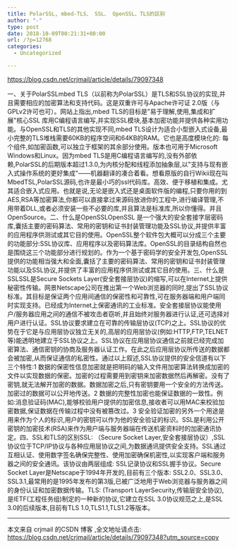 ```yaml
---
title: PolarSSL, mbed-TLS、 SSL、 OpenSSL、TLS的区别
author: "-"
type: post
date: 2018-10-09T00:21:31+00:00
url: /?p=12768
categories:
  - Uncategorized

---
```

https://blog.csdn.net/crjmail/article/details/79097348

一、关于PolarSSLmbed TLS（以前称为PolarSSL）是TLS和SSL协议的实现,并且需要相应的加密算法和支持代码。这是双重许可与Apache许可证 2.0版（与GPLv2许可也可）。网站上指出,mbed TLS的目标是"易于理解,使用,集成和扩展"核心SSL 库用C编程语言编写,并实现SSL模块,基本加密功能并提供各种实用功能。与OpenSSL和TLS的其他实现不同,mbed TLS设计为适合小型嵌入式设备,最小完整的TLS堆栈需要60KB的程序空间和64KB的RAM。它也是高度模块化的: 每个组件,如加密函数,可以独立于框架的其余部分使用。版本也可用于Microsoft Windows和Linux。因为mbed TLS是用C编程语言编写的,没有外部依赖,PolarSSL的后期版本超过1.3.0,为内核分配和线程添加抽象层,以"支持与现有嵌入式操作系统的更好集成"——机器翻译的凑合着看。想看原版的自行Wikii现在叫MbedTSL,PolarSSL源码,也许是最小巧的ssl代码库。高效、便于移植和集成。尤其适合嵌入式应用。也就是说,无论是嵌入式还是桌面软件版的编程,只要你用的到AES,RSA等加密算法,你都可以直接拿过来源码放进你的工程中,进行编译管理,不用带着DLL,或者必须安装一些不必要的库,并且算法是标准库,所以你懂得。并且OpenSource。二、什么是OpenSSLOpenSSL 是一个强大的安全套接字层密码库,囊括主要的密码算法、常用的密钥和证书封装管理功能及SSL协议,并提供丰富的应用程序供测试或其它目的使用。OpenSSL整个软件包大概可以分成三个主要的功能部分:SSL协议库、应用程序以及密码算法库。OpenSSL的目录结构自然也是围绕这三个功能部分进行规划的。作为一个基于密码学的安全开发包,OpenSSL提供的功能相当强大和全面,囊括了主要的密码算法、常用的密钥和证书封装管理功能以及SSL协议,并提供了丰富的应用程序供测试或其它目的使用。三、什么是SSLSSL是Secure Sockets Layer(安全套接层协议)的缩写,可以在Internet上提供秘密性传输。网景Netscape公司在推出第一个Web浏览器的同时,提出了SSL协议标准。其目标是保证两个应用间通信的保密性和可靠性,可在服务器端和用户端同时实现支持。已经成为Internet上保密通讯的工业标准。安全套接层协议能使用户/服务器应用之间的通信不被攻击者窃听,并且始终对服务器进行认证,还可选择对用户进行认证。SSL协议要求建立在可靠的传输层协议(TCP)之上。SSL协议的优势在于它是与应用层协议独立无关的,高层的应用层协议(例如:HTTP,FTP,TELNET等)能透明地建立于SSL协议之上。SSL协议在应用层协议通信之前就已经完成加密算法、通信密钥的协商及服务器认证工作。在此之后应用层协议所传送的数据都会被加密,从而保证通信的私密性。通过以上叙述,SSL协议提供的安全信道有以下三个特性:1 数据的保密性信息加密就是把明码的输入文件用加密算法转换成加密的文件以实现数据的保密。加密的过程需要用到密钥来加密数据然后再解密。没有了密钥,就无法解开加密的数据。数据加密之后,只有密钥要用一个安全的方法传送。加密过的数据可以公开地传送。2 数据的完整性加密也能保证数据的一致性。例如:消息验证码(MAC),能够校验用户提供的加密信息,接收者可以用MAC来校验加密数据,保证数据在传输过程中没有被篡改过。3 安全验证加密的另外一个用途是用来作为个人的标识,用户的密钥可以作为他的安全验证的标识。SSL是利用公开密钥的加密技术(RSA)来作为用户端与服务器端在传送机密资料时的加密通讯协定。四、SSL和TLS的区别SSL: （Secure Socket Layer,安全套接层协议）,SSL协议位于TCP/IP协议与各种应用层协议之间,为数据通讯提供安全支持。SSL通过互相认证、使用数字签名确保完整性、使用加密确保机密性,以实现客户端和服务器之间的安全通讯。该协议由两层组成: SSL记录协议和SSL握手协议。Secure Socket Layer是Netscape于1994年开发的,目前有三个版本: SSL2.0、SSL3.0、SSL3.1,最常用的是1995年发布的第3版,已被广泛地用于Web浏览器与服务器之间的身份认证和加密数据传输。TLS: (Transport LayerSecurity,传输层安全协议),是IETF(工程任务组)制定的一种新的协议,它建立在SSL 3.0协议规范之上,是SSL 3.0的后续版本,目前有TLS 1.0,TLS1.1,TLS1.2等版本。

* * *

本文来自 crjmail 的CSDN 博客 ,全文地址请点击: https://blog.csdn.net/crjmail/article/details/79097348?utm_source=copy